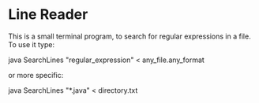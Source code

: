 # Line Reader

This is a small terminal program, to search for regular expressions in a file.
To use it type:
  
  java SearchLines "regular_expression" < any_file.any_format
  
  or more specific:
  
  java SearchLines "*.java" < directory.txt
  
 
